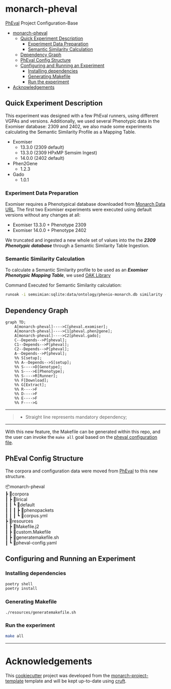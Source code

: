 # monarch-pheval

[PhEval](https://github.com/monarch-initiative/pheval) Project Configuration-Base

- [monarch-pheval](#monarch-pheval)
  - [Quick Experiment Description](#quick-experiment-description)
    - [Experiment Data Preparation](#experiment-data-preparation)
    - [Semantic Similarity Calculation](#semantic-similarity-calculation)
  - [Dependency Graph](#dependency-graph)
  - [PhEval Config Structure](#pheval-config-structure)
  - [Configuring and Running an Experiment](#configuring-and-running-an-experiment)
    - [Installing dependencies](#installing-dependencies)
    - [Generating Makefile](#generating-makefile)
    - [Run the experiment](#run-the-experiment)
- [Acknowledgements](#acknowledgements)

## Quick Experiment Description

This experiment was designed with a few PhEval runners, using different VGPAs and versions.
Additionally, we used several Phenotypic data in the Exomiser database: 2309 and 2402, we also made some experiments calculating the Semantic Similarity Profile as a Mapping Table.

- Exomiser
  - 13.3.0 (2309 default)
  - 13.3.0 (2309 HPxMP Semsim Ingest)
  - 14.0.0 (2402 default)
- Phen2Gene
  - 1.2.3
- Gado
  - 1.0.1

### Experiment Data Preparation

Exomiser requires a Phenotypical database downloaded from [Monarch Data URL](https://data.monarchinitiative.org/exomiser/data/).
The first two Exomiser experiments were executed using default versions without any changes at all:

- Exomiser 13.3.0 + Phenotype 2309
- Exomiser 14.0.0 + Phenotype 2402

We truncated and ingested a new whole set of values into the the **_2309 Phenotypic database_** through a Semantic Similarity Table Ingestion.

### Semantic Similarity Calculation

To calculate a Semantic Similarity profile to be used as an **_Exomiser Phenotypic Mapping Table_**, we used [OAK Library](https://incatools.github.io/ontology-access-kit/index.html)

Command Executed for Semantic Similarity calculation:

```bash
runoak -i semsimian:sqlite:data/ontology/phenio-monarch.db similarity -p i --set1-file data/tmp/hp_terms.txt --set2-file data/tmp/mp_terms.txt --min-jaccard-similarity 0.4 --information-content-file data/tmp/phenio_monarch_hp_ic.tsv -O csv -o profiles/phenio-monarch-hp-mp.0.4.semsimian.tsv
```

## Dependency Graph

```mermaid
graph TD;
    A[monarch-pheval]---->C[pheval.exomiser];
    A[monarch-pheval]---->C1[pheval.phen2gene];
    A[monarch-pheval]---->C2[pheval.gado];
    C--Depends-->P[pheval];
    C1--Depends-->P[pheval];
    C2--Depends-->P[pheval];
    A--Depends-->P[pheval];
    %% S[setup];
    %% A--Depends-->S[setup];
    %% S---->D[Genotype];
    %% S---->E[Phenotype];
    %% S---->R[Runner];
    %% F[Download];
    %% G[Extract];
    %% R---->F
    %% D---->F
    %% E---->F
    %% F---->G
```

---

> - Straight line represents mandatory dependency;

---

With this new feature, the Makefile can be generated within this repo, and the user can invoke the `make all` goal based on the [pheval configuration file](resources/pheval-config.yaml).

## PhEval Config Structure

The corpora and configuration data were moved from [PhEval](https://github.com/monarch-initiative/pheval) to this new structure.

📦monarch-pheval  
┣ 📂corpora  
┃ ┣ 📂lirical  
┃ ┃ ┗ 📂default  
┃ ┃ ┃ ┣ 📂phenopackets  
┃ ┃ ┃ ┗ 📜corpus.yml  
┣ 📂resources  
┃ ┣ 📜Makefile.j2  
┃ ┣ 📜custom.Makefile  
┃ ┣ 📜generatemakefile.sh  
┃ ┗ 📜pheval-config.yaml

## Configuring and Running an Experiment

### Installing dependencies

```bash
poetry shell
poetry install
```

### Generating Makefile

```bash
./resources/generatemakefile.sh
```

### Run the experiment

```bash
make all
```

---

# Acknowledgements

This [cookiecutter](https://cookiecutter.readthedocs.io/en/stable/README.html) project was developed from the [monarch-project-template](https://github.com/monarch-initiative/monarch-project-template) template and will be kept up-to-date using [cruft](https://cruft.github.io/cruft/).
